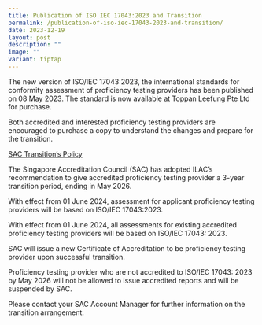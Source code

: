 ```yaml
---
title: Publication of ISO IEC 17043:2023 and Transition
permalink: /publication-of-iso-iec-17043-2023-and-transition/
date: 2023-12-19
layout: post
description: ""
image: ""
variant: tiptap
---
```

<p>The new version of ISO/IEC 17043:2023, the international standards for conformity assessment of proficiency testing providers has been published on 08 May 2023. The standard is now available at Toppan Leefung Pte Ltd for purchase.</p><p>Both accredited and interested proficiency testing providers are encouraged to purchase a copy to understand the changes and prepare for the transition.</p><p><u>SAC Transition’s Policy</u></p><p>The Singapore Accreditation Council (SAC) has adopted ILAC’s recommendation to give accredited proficiency testing provider a 3-year transition period, ending in May 2026.</p><p>With effect from 01 June 2024, assessment for applicant proficiency testing providers will be based on ISO/IEC 17043:2023.</p><p>With effect from 01 June 2024, all assessments for existing accredited proficiency testing providers will be based on ISO/IEC 17043: 2023.</p><p>SAC will issue a new Certificate of Accreditation to be proficiency testing provider upon successful transition.</p><p>Proficiency testing provider who are not accredited to ISO/IEC 17043: 2023 by May 2026 will not be allowed to issue accredited reports and will be suspended by SAC.</p><p></p><p>Please contact your SAC Account Manager for further information on the transition arrangement.</p>
